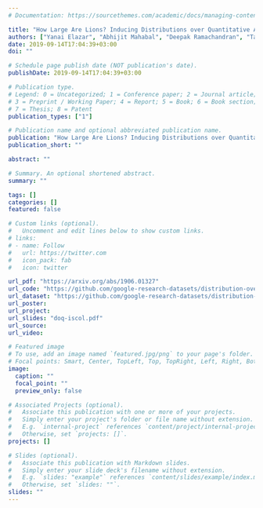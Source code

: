 ```yaml
---
# Documentation: https://sourcethemes.com/academic/docs/managing-content/

title: "How Large Are Lions? Inducing Distributions over Quantitative Attributes"
authors: ["Yanai Elazar", "Abhijit Mahabal", "Deepak Ramachandran", "Tania Bedrax-Weiss", "Dan Roth"]
date: 2019-09-14T17:04:39+03:00
doi: ""

# Schedule page publish date (NOT publication's date).
publishDate: 2019-09-14T17:04:39+03:00

# Publication type.
# Legend: 0 = Uncategorized; 1 = Conference paper; 2 = Journal article;
# 3 = Preprint / Working Paper; 4 = Report; 5 = Book; 6 = Book section;
# 7 = Thesis; 8 = Patent
publication_types: ["1"]

# Publication name and optional abbreviated publication name.
publication: "How Large Are Lions? Inducing Distributions over Quantitative Attributes"
publication_short: ""

abstract: ""

# Summary. An optional shortened abstract.
summary: ""

tags: []
categories: []
featured: false

# Custom links (optional).
#   Uncomment and edit lines below to show custom links.
# links:
# - name: Follow
#   url: https://twitter.com
#   icon_pack: fab
#   icon: twitter

url_pdf: "https://arxiv.org/abs/1906.01327"
url_code: "https://github.com/google-research-datasets/distribution-over-quantities"
url_dataset: "https://github.com/google-research-datasets/distribution-over-quantities"
url_poster:
url_project:
url_slides: "doq-iscol.pdf"
url_source:
url_video:

# Featured image
# To use, add an image named `featured.jpg/png` to your page's folder.
# Focal points: Smart, Center, TopLeft, Top, TopRight, Left, Right, BottomLeft, Bottom, BottomRight.
image:
  caption: ""
  focal_point: ""
  preview_only: false

# Associated Projects (optional).
#   Associate this publication with one or more of your projects.
#   Simply enter your project's folder or file name without extension.
#   E.g. `internal-project` references `content/project/internal-project/index.md`.
#   Otherwise, set `projects: []`.
projects: []

# Slides (optional).
#   Associate this publication with Markdown slides.
#   Simply enter your slide deck's filename without extension.
#   E.g. `slides: "example"` references `content/slides/example/index.md`.
#   Otherwise, set `slides: ""`.
slides: ""
---
```

